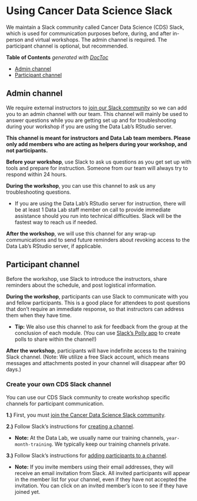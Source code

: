 # Using Cancer Data Science Slack

We maintain a Slack community called Cancer Data Science (CDS) Slack, which is used for communication purposes before, during, and after in-person and virtual workshops. 
The admin channel is required. 
The participant channel is optional, but recommended. 

<!-- START doctoc generated TOC please keep comment here to allow auto update -->
<!-- DON'T EDIT THIS SECTION, INSTEAD RE-RUN doctoc TO UPDATE -->
**Table of Contents**  *generated with [DocToc](https://github.com/thlorenz/doctoc)*

* [Admin channel](#admin-channel)
* [Participant channel](#participant-channel)

<!-- END doctoc generated TOC please keep comment here to allow auto update -->

## Admin channel

We require external instructors to [join our Slack community](https://cancer-data-science.slack.com/) so we can add you to an admin channel with our team. 
This channel will mainly be used to answer questions while you are getting set up and for troubleshooting during your workshop if you are using the Data Lab’s RStudio server. 

**This channel is meant for instructors and Data Lab team members. 
Please only add members who are acting as helpers during your workshop, and not participants.**

**Before your workshop**, use Slack to ask us questions as you get set up with tools and prepare for instruction. 
Someone from our team will always try to respond within 24 hours.

**During the workshop**, you can use this channel to ask us any troubleshooting questions. 

* If you are using the Data Lab’s RStudio server for instruction, there will be at least 1 Data Lab staff member on call to provide immediate assistance should you run into technical difficulties. Slack will be the fastest way to reach us if needed.

**After the workshop**, we will use this channel for any wrap-up communications and to send future reminders about revoking access to the Data Lab’s RStudio server, if applicable.

## Participant channel

Before the workshop, use Slack to introduce the instructors, share reminders about the schedule, and post logistical information.

**During the workshop**, participants can use Slack to communicate with you and fellow participants. 
This is a good place for attendees to post questions that don’t require an immediate response, so that instructors can address them when they have time. 

* **Tip:** We also use this channel to ask for feedback from the group at the conclusion of each module. (You can use [Slack’s Polly app](https://www.polly.ai/help/slack/creating-polls) to create polls to share within the channel!)

**After the workshop**, participants will have indefinite access to the training Slack channel. 
(Note: We utilize a free Slack account, which means messages and attachments posted in your channel will disappear after 90 days.)

### Create your own CDS Slack channel

You can use our CDS Slack community to create workshop specific channels for participant communication.

**1.)** First, you must [join the Cancer Data Science Slack community](https://cancer-data-science.slack.com/join/shared_invite/enQtNzc4NTI2Nzg0ODY5LWQyODI0NmJmZDgzMzhiMzE1NGUyMmFhYzAxMWE0NmFkMTVjNWRhZDNlNGZhZDY5NzZmZWFjNzViNmFlOWIwMzE#/shared-invite/email).

**2.)** Follow Slack’s instructions for [creating a channel](https://slack.com/help/articles/201402297-Create-a-channel). 

* **Note:** At the Data Lab, we usually name our training channels, `year-month-training`. We typically keep our training channels private.

**3.)** Follow Slack’s instructions for [adding participants to a channel](https://slack.com/help/articles/201980108-Add-people-to-a-channel). 

* **Note:** If you invite members using their email addresses, they will receive an email invitation from Slack. All invited participants will appear in the member list for your channel, even if they have not accepted the invitation. You can click on an invited member’s icon to see if they have joined yet.
